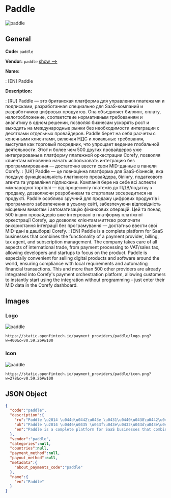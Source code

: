 
# Paddle 
![paddle](https://static.openfintech.io/payment_providers/paddle/logo.png?w=400&c=v0.59.26#w100)  

## General 
 
**Code:** `paddle` 
 
**Vendor:** `paddle` [show -->](/vendors/paddle/) 
 
**Name:** 
 
:	[EN] Paddle 
 
**Description:** 
 
: [RU] Paddle — это британская платформа для управления платежами и подписками, разработанная специально для SaaS-компаний и разработчиков цифровых продуктов. Она объединяет биллинг, оплату, налогообложение, соответствие нормативным требованиям и аналитику в одном решении, позволяя бизнесам ускорять рост и выходить на международные рынки без необходимости интеграции с десятками отдельных провайдеров. Paddle берет на себя расчеты с конечными клиентами, включая НДС и локальные требования, выступая как торговый посредник, что упрощает ведение глобальной деятельности. Этот и более чем 500 других провайдеров уже интегрированы в платформу платежной оркестрации Corefy, позволяя клиентам мгновенно начать использовать интеграцию без программирования — достаточно ввести свои MID-данные в панели Corefy. 
: [UK] Paddle — це повноцінна платформа для SaaS-бізнесів, яка поєднує функціональність платіжного провайдера, білінгу, податкового агента та управління підписками. Компанія бере на себе всі аспекти міжнародної торгівлі — від процесингу платежів до ПДВ/податку з продажу, дозволяючи розробникам та стартапам зосередитися на продукті. Paddle особливо зручний для продажу цифрових продуктів і програмного забезпечення в усьому світі, забезпечуючи відповідність місцевим вимогам і автоматизацію фінансових операцій. Цей та понад 500 інших провайдерів вже інтегровані в платформу платіжної оркестрації Corefy, що дозволяє клієнтам миттєво розпочати використання інтеграції без програмування — достатньо ввести свої MID-дані в дашборді Corefy. 
: [EN] Paddle is a complete platform for SaaS businesses that combines the functionality of a payment provider, billing, tax agent, and subscription management. The company takes care of all aspects of international trade, from payment processing to VAT/sales tax, allowing developers and startups to focus on the product. Paddle is especially convenient for selling digital products and software around the world, ensuring compliance with local requirements and automating financial transactions. This and more than 500 other providers are already integrated into Corefy's payment orchestration platform, allowing customers to instantly start using the integration without programming - just enter their MID data in the Corefy dashboard. 
 

## Images 

### Logo 
 
![paddle](https://static.openfintech.io/payment_providers/paddle/logo.png?w=400&c=v0.59.26#w100)  

```
https://static.openfintech.io/payment_providers/paddle/logo.png?w=400&c=v0.59.26#w100
```  

### Icon 
 
![paddle](https://static.openfintech.io/payment_providers/paddle/icon.png?w=278&c=v0.59.26#w100)  

```
https://static.openfintech.io/payment_providers/paddle/icon.png?w=278&c=v0.59.26#w100
```  

## JSON Object 

```json
{
  "code":"paddle",
  "description":{
    "ru":"Paddle \u2014 \u044d\u0442\u043e \u0431\u0440\u0438\u0442\u0430\u043d\u0441\u043a\u0430\u044f \u043f\u043b\u0430\u0442\u0444\u043e\u0440\u043c\u0430 \u0434\u043b\u044f \u0443\u043f\u0440\u0430\u0432\u043b\u0435\u043d\u0438\u044f \u043f\u043b\u0430\u0442\u0435\u0436\u0430\u043c\u0438 \u0438 \u043f\u043e\u0434\u043f\u0438\u0441\u043a\u0430\u043c\u0438, \u0440\u0430\u0437\u0440\u0430\u0431\u043e\u0442\u0430\u043d\u043d\u0430\u044f \u0441\u043f\u0435\u0446\u0438\u0430\u043b\u044c\u043d\u043e \u0434\u043b\u044f SaaS-\u043a\u043e\u043c\u043f\u0430\u043d\u0438\u0439 \u0438 \u0440\u0430\u0437\u0440\u0430\u0431\u043e\u0442\u0447\u0438\u043a\u043e\u0432 \u0446\u0438\u0444\u0440\u043e\u0432\u044b\u0445 \u043f\u0440\u043e\u0434\u0443\u043a\u0442\u043e\u0432. \u041e\u043d\u0430 \u043e\u0431\u044a\u0435\u0434\u0438\u043d\u044f\u0435\u0442 \u0431\u0438\u043b\u043b\u0438\u043d\u0433, \u043e\u043f\u043b\u0430\u0442\u0443, \u043d\u0430\u043b\u043e\u0433\u043e\u043e\u0431\u043b\u043e\u0436\u0435\u043d\u0438\u0435, \u0441\u043e\u043e\u0442\u0432\u0435\u0442\u0441\u0442\u0432\u0438\u0435 \u043d\u043e\u0440\u043c\u0430\u0442\u0438\u0432\u043d\u044b\u043c \u0442\u0440\u0435\u0431\u043e\u0432\u0430\u043d\u0438\u044f\u043c \u0438 \u0430\u043d\u0430\u043b\u0438\u0442\u0438\u043a\u0443 \u0432 \u043e\u0434\u043d\u043e\u043c \u0440\u0435\u0448\u0435\u043d\u0438\u0438, \u043f\u043e\u0437\u0432\u043e\u043b\u044f\u044f \u0431\u0438\u0437\u043d\u0435\u0441\u0430\u043c \u0443\u0441\u043a\u043e\u0440\u044f\u0442\u044c \u0440\u043e\u0441\u0442 \u0438 \u0432\u044b\u0445\u043e\u0434\u0438\u0442\u044c \u043d\u0430 \u043c\u0435\u0436\u0434\u0443\u043d\u0430\u0440\u043e\u0434\u043d\u044b\u0435 \u0440\u044b\u043d\u043a\u0438 \u0431\u0435\u0437 \u043d\u0435\u043e\u0431\u0445\u043e\u0434\u0438\u043c\u043e\u0441\u0442\u0438 \u0438\u043d\u0442\u0435\u0433\u0440\u0430\u0446\u0438\u0438 \u0441 \u0434\u0435\u0441\u044f\u0442\u043a\u0430\u043c\u0438 \u043e\u0442\u0434\u0435\u043b\u044c\u043d\u044b\u0445 \u043f\u0440\u043e\u0432\u0430\u0439\u0434\u0435\u0440\u043e\u0432. Paddle \u0431\u0435\u0440\u0435\u0442 \u043d\u0430 \u0441\u0435\u0431\u044f \u0440\u0430\u0441\u0447\u0435\u0442\u044b \u0441 \u043a\u043e\u043d\u0435\u0447\u043d\u044b\u043c\u0438 \u043a\u043b\u0438\u0435\u043d\u0442\u0430\u043c\u0438, \u0432\u043a\u043b\u044e\u0447\u0430\u044f \u041d\u0414\u0421 \u0438 \u043b\u043e\u043a\u0430\u043b\u044c\u043d\u044b\u0435 \u0442\u0440\u0435\u0431\u043e\u0432\u0430\u043d\u0438\u044f, \u0432\u044b\u0441\u0442\u0443\u043f\u0430\u044f \u043a\u0430\u043a \u0442\u043e\u0440\u0433\u043e\u0432\u044b\u0439 \u043f\u043e\u0441\u0440\u0435\u0434\u043d\u0438\u043a, \u0447\u0442\u043e \u0443\u043f\u0440\u043e\u0449\u0430\u0435\u0442 \u0432\u0435\u0434\u0435\u043d\u0438\u0435 \u0433\u043b\u043e\u0431\u0430\u043b\u044c\u043d\u043e\u0439 \u0434\u0435\u044f\u0442\u0435\u043b\u044c\u043d\u043e\u0441\u0442\u0438. \u042d\u0442\u043e\u0442 \u0438 \u0431\u043e\u043b\u0435\u0435 \u0447\u0435\u043c 500 \u0434\u0440\u0443\u0433\u0438\u0445 \u043f\u0440\u043e\u0432\u0430\u0439\u0434\u0435\u0440\u043e\u0432 \u0443\u0436\u0435 \u0438\u043d\u0442\u0435\u0433\u0440\u0438\u0440\u043e\u0432\u0430\u043d\u044b \u0432 \u043f\u043b\u0430\u0442\u0444\u043e\u0440\u043c\u0443 \u043f\u043b\u0430\u0442\u0435\u0436\u043d\u043e\u0439 \u043e\u0440\u043a\u0435\u0441\u0442\u0440\u0430\u0446\u0438\u0438 Corefy, \u043f\u043e\u0437\u0432\u043e\u043b\u044f\u044f \u043a\u043b\u0438\u0435\u043d\u0442\u0430\u043c \u043c\u0433\u043d\u043e\u0432\u0435\u043d\u043d\u043e \u043d\u0430\u0447\u0430\u0442\u044c \u0438\u0441\u043f\u043e\u043b\u044c\u0437\u043e\u0432\u0430\u0442\u044c \u0438\u043d\u0442\u0435\u0433\u0440\u0430\u0446\u0438\u044e \u0431\u0435\u0437 \u043f\u0440\u043e\u0433\u0440\u0430\u043c\u043c\u0438\u0440\u043e\u0432\u0430\u043d\u0438\u044f \u2014 \u0434\u043e\u0441\u0442\u0430\u0442\u043e\u0447\u043d\u043e \u0432\u0432\u0435\u0441\u0442\u0438 \u0441\u0432\u043e\u0438 MID-\u0434\u0430\u043d\u043d\u044b\u0435 \u0432 \u043f\u0430\u043d\u0435\u043b\u0438 Corefy.",
    "uk":"Paddle \u2014 \u0446\u0435 \u043f\u043e\u0432\u043d\u043e\u0446\u0456\u043d\u043d\u0430 \u043f\u043b\u0430\u0442\u0444\u043e\u0440\u043c\u0430 \u0434\u043b\u044f SaaS-\u0431\u0456\u0437\u043d\u0435\u0441\u0456\u0432, \u044f\u043a\u0430 \u043f\u043e\u0454\u0434\u043d\u0443\u0454 \u0444\u0443\u043d\u043a\u0446\u0456\u043e\u043d\u0430\u043b\u044c\u043d\u0456\u0441\u0442\u044c \u043f\u043b\u0430\u0442\u0456\u0436\u043d\u043e\u0433\u043e \u043f\u0440\u043e\u0432\u0430\u0439\u0434\u0435\u0440\u0430, \u0431\u0456\u043b\u0456\u043d\u0433\u0443, \u043f\u043e\u0434\u0430\u0442\u043a\u043e\u0432\u043e\u0433\u043e \u0430\u0433\u0435\u043d\u0442\u0430 \u0442\u0430 \u0443\u043f\u0440\u0430\u0432\u043b\u0456\u043d\u043d\u044f \u043f\u0456\u0434\u043f\u0438\u0441\u043a\u0430\u043c\u0438. \u041a\u043e\u043c\u043f\u0430\u043d\u0456\u044f \u0431\u0435\u0440\u0435 \u043d\u0430 \u0441\u0435\u0431\u0435 \u0432\u0441\u0456 \u0430\u0441\u043f\u0435\u043a\u0442\u0438 \u043c\u0456\u0436\u043d\u0430\u0440\u043e\u0434\u043d\u043e\u0457 \u0442\u043e\u0440\u0433\u0456\u0432\u043b\u0456 \u2014 \u0432\u0456\u0434 \u043f\u0440\u043e\u0446\u0435\u0441\u0438\u043d\u0433\u0443 \u043f\u043b\u0430\u0442\u0435\u0436\u0456\u0432 \u0434\u043e \u041f\u0414\u0412\/\u043f\u043e\u0434\u0430\u0442\u043a\u0443 \u0437 \u043f\u0440\u043e\u0434\u0430\u0436\u0443, \u0434\u043e\u0437\u0432\u043e\u043b\u044f\u044e\u0447\u0438 \u0440\u043e\u0437\u0440\u043e\u0431\u043d\u0438\u043a\u0430\u043c \u0442\u0430 \u0441\u0442\u0430\u0440\u0442\u0430\u043f\u0430\u043c \u0437\u043e\u0441\u0435\u0440\u0435\u0434\u0438\u0442\u0438\u0441\u044f \u043d\u0430 \u043f\u0440\u043e\u0434\u0443\u043a\u0442\u0456. Paddle \u043e\u0441\u043e\u0431\u043b\u0438\u0432\u043e \u0437\u0440\u0443\u0447\u043d\u0438\u0439 \u0434\u043b\u044f \u043f\u0440\u043e\u0434\u0430\u0436\u0443 \u0446\u0438\u0444\u0440\u043e\u0432\u0438\u0445 \u043f\u0440\u043e\u0434\u0443\u043a\u0442\u0456\u0432 \u0456 \u043f\u0440\u043e\u0433\u0440\u0430\u043c\u043d\u043e\u0433\u043e \u0437\u0430\u0431\u0435\u0437\u043f\u0435\u0447\u0435\u043d\u043d\u044f \u0432 \u0443\u0441\u044c\u043e\u043c\u0443 \u0441\u0432\u0456\u0442\u0456, \u0437\u0430\u0431\u0435\u0437\u043f\u0435\u0447\u0443\u044e\u0447\u0438 \u0432\u0456\u0434\u043f\u043e\u0432\u0456\u0434\u043d\u0456\u0441\u0442\u044c \u043c\u0456\u0441\u0446\u0435\u0432\u0438\u043c \u0432\u0438\u043c\u043e\u0433\u0430\u043c \u0456 \u0430\u0432\u0442\u043e\u043c\u0430\u0442\u0438\u0437\u0430\u0446\u0456\u044e \u0444\u0456\u043d\u0430\u043d\u0441\u043e\u0432\u0438\u0445 \u043e\u043f\u0435\u0440\u0430\u0446\u0456\u0439. \u0426\u0435\u0439 \u0442\u0430 \u043f\u043e\u043d\u0430\u0434 500 \u0456\u043d\u0448\u0438\u0445 \u043f\u0440\u043e\u0432\u0430\u0439\u0434\u0435\u0440\u0456\u0432 \u0432\u0436\u0435 \u0456\u043d\u0442\u0435\u0433\u0440\u043e\u0432\u0430\u043d\u0456 \u0432 \u043f\u043b\u0430\u0442\u0444\u043e\u0440\u043c\u0443 \u043f\u043b\u0430\u0442\u0456\u0436\u043d\u043e\u0457 \u043e\u0440\u043a\u0435\u0441\u0442\u0440\u0430\u0446\u0456\u0457 Corefy, \u0449\u043e \u0434\u043e\u0437\u0432\u043e\u043b\u044f\u0454 \u043a\u043b\u0456\u0454\u043d\u0442\u0430\u043c \u043c\u0438\u0442\u0442\u0454\u0432\u043e \u0440\u043e\u0437\u043f\u043e\u0447\u0430\u0442\u0438 \u0432\u0438\u043a\u043e\u0440\u0438\u0441\u0442\u0430\u043d\u043d\u044f \u0456\u043d\u0442\u0435\u0433\u0440\u0430\u0446\u0456\u0457 \u0431\u0435\u0437 \u043f\u0440\u043e\u0433\u0440\u0430\u043c\u0443\u0432\u0430\u043d\u043d\u044f \u2014 \u0434\u043e\u0441\u0442\u0430\u0442\u043d\u044c\u043e \u0432\u0432\u0435\u0441\u0442\u0438 \u0441\u0432\u043e\u0457 MID-\u0434\u0430\u043d\u0456 \u0432 \u0434\u0430\u0448\u0431\u043e\u0440\u0434\u0456 Corefy.",
    "en":"Paddle is a complete platform for SaaS businesses that combines the functionality of a payment provider, billing, tax agent, and subscription management. The company takes care of all aspects of international trade, from payment processing to VAT\/sales tax, allowing developers and startups to focus on the product. Paddle is especially convenient for selling digital products and software around the world, ensuring compliance with local requirements and automating financial transactions. This and more than 500 other providers are already integrated into Corefy's payment orchestration platform, allowing customers to instantly start using the integration without programming - just enter their MID data in the Corefy dashboard."
  },
  "vendor":"paddle",
  "categories":null,
  "countries":null,
  "payment_method":null,
  "payout_method":null,
  "metadata":{
    "about_payments_code":"paddle"
  },
  "name":{
    "en":"Paddle"
  }
}
```  
